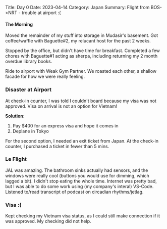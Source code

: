 Title: Day 0
Date: 2023-04-14
Category: Japan
Summary: Flight from BOS->NRT - trouble at airport :(

#### The Morning
Moved the remainder of my stuff into storage in Mudasir's basement. Got coffee/waffle with Baguette#2, my relucant host for the past 2 weeks.

Stopped by the office, but didn't have time for breakfast. Completed a few chores with Baguette#1 acting as sherpa, including returning my 2 month overdue library books.

Ride to airport with Weak Gym Partner. We roasted each other, a shallow facade for how we were really feeling.

### Disaster at Airport
At check-in counter, I was told I couldn't board because my visa was not approved. Visa on arrival is not an option for Vietnam!

**Solution:**

1. Pay $400 for an express visa and hope it comes in
2. Deplane in Tokyo

For the second option, I needed an exit ticket from Japan. At the check-in counter, I purchased a ticket in fewer than 5 mins.

### Le Flight
JAL was amazing. The bathroom sinks actually had sensors, and the windows were really cool (buttons you would use for dimming, which lagged a bit). I didn't stop eating the whole time. Internet was pretty bad, but I was able to do some work using (my company's interal) VS-Code. Listened to/read transcript of podcast on circadian rhythms/jetlag.

### Visa :(
Kept checking my Vietnam visa status, as I could still make connection if it was approved. My checking did not help.
